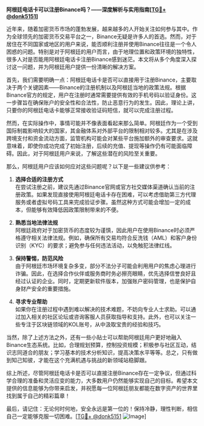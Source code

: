 **阿根廷电话卡可以注册Binance吗？——深度解析与实用指南[[TG💪+ @donk5151](https://t.me/s/donk5151)]**

近年来，随着加密货币市场的蓬勃发展，越来越多的人开始关注如何参与其中。作为全球领先的加密货币交易平台之一，Binance无疑是许多人的首选。然而，对于居住在不同国家或地区的用户来说，能否顺利注册并使用Binance往往是一个令人困惑的问题。特别是对于阿根廷的用户而言，由于地理位置和政策环境的独特性，很多人对是否能用阿根廷电话卡注册Binance感到迷茫。本文将从多个角度深入探讨这一问题，并为阿根廷用户提供一份清晰的解决方案。

首先，我们需要明确一点：阿根廷电话卡是否可以直接用于注册Binance，主要取决于两个关键因素——Binance的注册机制以及阿根廷当地的政策法规。根据Binance官方的规定，用户在注册时通常需要提供有效的手机号码以验证身份。这一步骤旨在确保账户的安全性和合法性，防止恶意行为的发生。因此，理论上讲，只要你的阿根廷电话卡能够正常接收验证码短信，就可以完成注册过程。

然而，在实际操作中，事情可能并不像表面看起来那么简单。阿根廷作为一个受到国际制裁影响较大的国家，其金融体系对外部平台的限制相对较多。尤其是在涉及跨境支付和资金流动方面，监管机构可能会对某些平台施加额外的审查要求。这就意味着，即使你成功完成了初始注册，后续的充值、提现等操作仍有可能面临障碍。因此，对于阿根廷用户来说，了解这些潜在的风险至关重要。

那么，阿根廷用户应该如何应对这些问题呢？以下是一些建议供参考：

1. **选择合适的注册方式**  
   在尝试注册之前，建议先通过Binance官网或官方社交媒体渠道确认当前的注册政策。如果发现直接使用阿根廷电话卡存在困难，可以考虑借助第三方代理服务或者虚拟号码工具来完成验证步骤。虽然这种方式可能会增加一定的成本，但能够有效降低因政策限制带来的不便。

2. **熟悉当地法律法规**  
   阿根廷政府对于加密货币的态度较为谨慎，因此用户在使用Binance时必须严格遵守相关法律法规。例如，确保所有交易均符合反洗钱（AML）和客户身份识别（KYC）的要求；避免参与任何违法活动，以免触犯法律红线。

3. **保持警惕，防范风险**  
   由于阿根廷市场环境复杂多变，部分不法分子可能会利用用户的焦虑心理进行诈骗。因此，在选择合作伙伴或服务商时务必擦亮眼睛，优先选择信誉良好且经过认证的企业。同时，定期更新软件版本，加强账户密码管理，也是保护自身财产安全的重要措施。

4. **寻求专业帮助**  
   如果你在注册过程中遇到难以解决的技术难题，不妨向专业人士求助。可以通过加入相关的社区论坛或咨询客服人员获取指导和支持。此外，也可以关注一些专注于区块链领域的KOL账号，从中汲取宝贵的经验和技巧。

当然，除了上述方法之外，还有一些小贴士可以帮助阿根廷用户更好地融入Binance生态系统。比如，合理规划预算，控制投资规模；积极参与社区互动，结识志同道合的朋友；学习基本的技术分析知识，提高决策水平等等。总之，只有做到知己知彼，才能在这个充满机遇与挑战的新领域站稳脚跟。

综上所述，尽管阿根廷电话卡是否可以直接注册Binance存在一定争议，但通过科学合理的准备和灵活应变的能力，大多数用户仍然能够实现自己的目标。希望本文提供的信息能够为你带来启发，并祝愿每一位阿根廷朋友都能在数字资产的世界里找到属于自己的精彩篇章！

最后，请记住：无论何时何地，安全永远是第一位的！保持冷静，理性判断，相信自己一定能够克服一切困难。[[TG💪+ @donk5151](https://t.me/s/donk5151) ![Image](https://i.postimg.cc/rwNCRYN7/Snipaste-2025-04-30-17-27-05.png)]
